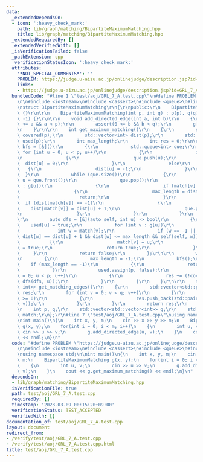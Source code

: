 ```yaml
---
data:
  _extendedDependsOn:
  - icon: ':heavy_check_mark:'
    path: lib/graph/matching/BipartiteMaximumMatching.hpp
    title: lib/graph/matching/BipartiteMaximumMatching.hpp
  _extendedRequiredBy: []
  _extendedVerifiedWith: []
  _isVerificationFailed: false
  _pathExtension: cpp
  _verificationStatusIcon: ':heavy_check_mark:'
  attributes:
    '*NOT_SPECIAL_COMMENTS*': ''
    PROBLEM: https://judge.u-aizu.ac.jp/onlinejudge/description.jsp?id=GRL_7_A
    links:
    - https://judge.u-aizu.ac.jp/onlinejudge/description.jsp?id=GRL_7_A
  bundledCode: "#line 1 \"test/aoj/GRL_7_A.test.cpp\"\n#define PROBLEM \"https://judge.u-aizu.ac.jp/onlinejudge/description.jsp?id=GRL_7_A\"\
    \n\n#include <iostream>\n#include <cassert>\n#include <queue>\n#line 1 \"lib/graph/matching/BipartiteMaximumMatching.hpp\"\
    \nstruct BipartiteMaximumMatching\r\n{\r\npublic:\r\n    BipartiteMaximumMatching()\
    \ {}\r\n\r\n    BipartiteMaximumMatching(int p, int q) : p(p), q(q), g(p), match(q,\
    \ -1) {}\r\n\r\n    void add_directed_edge(int a, int b)\r\n    {\r\n        assert(0\
    \ <= a && a < p);\r\n        assert(0 <= b && b < q);\r\n        g[a].push_back(b);\r\
    \n    }\r\n\r\n    int get_maximum_matching()\r\n    {\r\n        std::vector<bool>\
    \ covered(p);\r\n        std::vector<int> dist(p);\r\n        std::vector<bool>\
    \ used(p);\r\n        int max_length;\r\n        int res = 0;\r\n\r\n        auto\
    \ bfs = [&]()\r\n        {\r\n            std::queue<int> que;\r\n           \
    \ for (int u = 0; u < p; u++)\r\n            {\r\n                if (!covered[u])\r\
    \n                {\r\n                    que.push(u);\r\n                  \
    \  dist[u] = 0;\r\n                }\r\n                else\r\n             \
    \   {\r\n                    dist[u] = -1;\r\n                }\r\n          \
    \  }\r\n            while (que.size())\r\n            {\r\n                int\
    \ u = que.front();\r\n                que.pop();\r\n                for (int v\
    \ : g[u])\r\n                {\r\n                    if (match[v] == -1)\r\n\
    \                    {\r\n                        max_length = dist[u];\r\n  \
    \                      return;\r\n                    }\r\n                  \
    \  if (dist[match[v]] == -1)\r\n                    {\r\n                    \
    \    dist[match[v]] = dist[u] + 1;\r\n                        que.push(match[v]);\r\
    \n                    }\r\n                }\r\n            }\r\n        };\r\n\
    \r\n        auto dfs = [&](auto self, int u) -> bool\r\n        {\r\n        \
    \    used[u] = true;\r\n            for (int v : g[u])\r\n            {\r\n  \
    \              int w = match[v];\r\n                if (w == -1 || (!used[w] &&\
    \ dist[w] == dist[u] + 1 && dist[w] <= max_length && self(self, w)))\r\n     \
    \           {\r\n                    match[v] = u;\r\n                    covered[u]\
    \ = true;\r\n                    return true;\r\n                }\r\n       \
    \     }\r\n            return false;\r\n        };\r\n\r\n        while (true)\r\
    \n        {\r\n            max_length = -1;\r\n            bfs();\r\n        \
    \    if (max_length == -1)\r\n            {\r\n                return res;\r\n\
    \            }\r\n            used.assign(p, false);\r\n            for (int u\
    \ = 0; u < p; u++)\r\n            {\r\n                res += (!covered[u] &&\
    \ dfs(dfs, u));\r\n            }\r\n        }\r\n    }\r\n\r\n    std::vector<std::pair<int,\
    \ int>> get_matching_edges()\r\n    {\r\n        std::vector<std::pair<int, int>>\
    \ res;\r\n        for (int v = 0; v < q; v++)\r\n        {\r\n            if (match[v]\
    \ >= 0)\r\n            {\r\n                res.push_back(std::pair<int, int>(match[v],\
    \ v));\r\n            }\r\n        }\r\n        return res;\r\n    }\r\n\r\nprivate:\r\
    \n    int p, q;\r\n    std::vector<std::vector<int>> g;\r\n    std::vector<int>\
    \ match;\r\n};\r\n#line 7 \"test/aoj/GRL_7_A.test.cpp\"\nusing namespace std;\n\
    \nint main()\n{\n    int x, y, m;\n    cin >> x >> y >> m;\n    BipartiteMaximumMatching\
    \ g(x, y);\n    for(int i = 0; i < m; i++)\n    {\n        int u, v;\n       \
    \ cin >> u >> v;\n        g.add_directed_edge(u, v);\n    }\n    cout << g.get_maximum_matching()\
    \ << endl;\n}\n"
  code: "#define PROBLEM \"https://judge.u-aizu.ac.jp/onlinejudge/description.jsp?id=GRL_7_A\"\
    \n\n#include <iostream>\n#include <cassert>\n#include <queue>\n#include \"../../lib/graph/matching/BipartiteMaximumMatching.hpp\"\
    \nusing namespace std;\n\nint main()\n{\n    int x, y, m;\n    cin >> x >> y >>\
    \ m;\n    BipartiteMaximumMatching g(x, y);\n    for(int i = 0; i < m; i++)\n\
    \    {\n        int u, v;\n        cin >> u >> v;\n        g.add_directed_edge(u,\
    \ v);\n    }\n    cout << g.get_maximum_matching() << endl;\n}\n"
  dependsOn:
  - lib/graph/matching/BipartiteMaximumMatching.hpp
  isVerificationFile: true
  path: test/aoj/GRL_7_A.test.cpp
  requiredBy: []
  timestamp: '2023-03-09 00:15:20+09:00'
  verificationStatus: TEST_ACCEPTED
  verifiedWith: []
documentation_of: test/aoj/GRL_7_A.test.cpp
layout: document
redirect_from:
- /verify/test/aoj/GRL_7_A.test.cpp
- /verify/test/aoj/GRL_7_A.test.cpp.html
title: test/aoj/GRL_7_A.test.cpp
---
```

